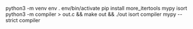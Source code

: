 python3 -m venv env
. env/bin/activate
pip install more_itertools mypy isort
python3 -m compiler > out.c && make out && ./out
isort compiler
mypy --strict compiler
